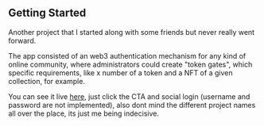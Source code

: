 ## Getting Started

Another project that I started along with some friends but never really went forward.

The app consisted of an web3 authentication mechanism for any kind of online community, where administrators could create "token gates", which specific requirements, like x number of a token and a NFT of a given collection, for example.

You can see it live [here](https://gandalf-e3w7uzat5-marcoskichel.vercel.app/), just click the CTA and social login (username and password are not implemented), also dont mind the different project names all over the place, its just me being indecisive.
